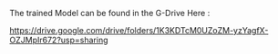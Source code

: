 
The trained Model can be found in the G-Drive Here : 

https://drive.google.com/drive/folders/1K3KDTcM0UZoZM-yzYagfX-OZJMpIr672?usp=sharing
